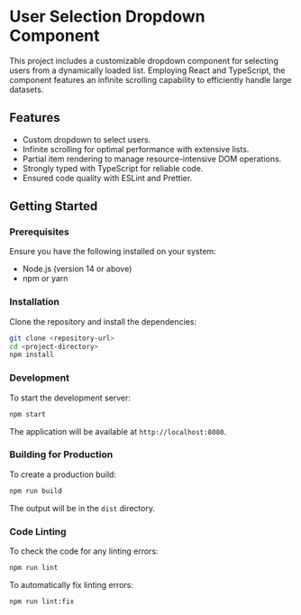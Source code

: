 # User Selection Dropdown Component

This project includes a customizable dropdown component for selecting users from a dynamically loaded list. Employing React and TypeScript, the component features an infinite scrolling capability to efficiently handle large datasets.

## Features

- Custom dropdown to select users.
- Infinite scrolling for optimal performance with extensive lists.
- Partial item rendering to manage resource-intensive DOM operations.
- Strongly typed with TypeScript for reliable code.
- Ensured code quality with ESLint and Prettier.

## Getting Started

### Prerequisites

Ensure you have the following installed on your system:

- Node.js (version 14 or above)
- npm or yarn

### Installation

Clone the repository and install the dependencies:

```bash
git clone <repository-url>
cd <project-directory>
npm install
```

### Development

To start the development server:

```bash
npm start
```

The application will be available at `http://localhost:8080`.

### Building for Production

To create a production build:

```bash
npm run build
```

The output will be in the `dist` directory.

### Code Linting

To check the code for any linting errors:

```bash
npm run lint
```

To automatically fix linting errors:

```bash
npm run lint:fix
```

```

```

